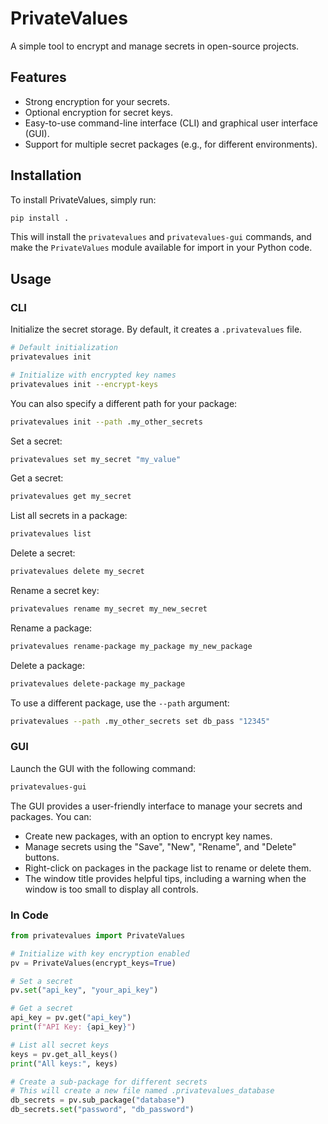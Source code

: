 # PrivateValues

A simple tool to encrypt and manage secrets in open-source projects.

## Features

*   Strong encryption for your secrets.
*   Optional encryption for secret keys.
*   Easy-to-use command-line interface (CLI) and graphical user interface (GUI).
*   Support for multiple secret packages (e.g., for different environments).

## Installation

To install PrivateValues, simply run:

```bash
pip install .
```

This will install the `privatevalues` and `privatevalues-gui` commands, and make the `PrivateValues` module available for import in your Python code.

## Usage

### CLI

Initialize the secret storage. By default, it creates a `.privatevalues` file.

```bash
# Default initialization
privatevalues init

# Initialize with encrypted key names
privatevalues init --encrypt-keys
```

You can also specify a different path for your package:
```bash
privatevalues init --path .my_other_secrets
```

Set a secret:
```bash
privatevalues set my_secret "my_value"
```

Get a secret:
```bash
privatevalues get my_secret
```

List all secrets in a package:
```bash
privatevalues list
```

Delete a secret:
```bash
privatevalues delete my_secret
```

Rename a secret key:
```bash
privatevalues rename my_secret my_new_secret
```

Rename a package:
```bash
privatevalues rename-package my_package my_new_package
```

Delete a package:
```bash
privatevalues delete-package my_package
```

To use a different package, use the `--path` argument:
```bash
privatevalues --path .my_other_secrets set db_pass "12345"
```

### GUI

Launch the GUI with the following command:

```bash
privatevalues-gui
```

The GUI provides a user-friendly interface to manage your secrets and packages. You can:
*   Create new packages, with an option to encrypt key names.
*   Manage secrets using the "Save", "New", "Rename", and "Delete" buttons.
*   Right-click on packages in the package list to rename or delete them.
*   The window title provides helpful tips, including a warning when the window is too small to display all controls.

### In Code

```python
from privatevalues import PrivateValues

# Initialize with key encryption enabled
pv = PrivateValues(encrypt_keys=True)

# Set a secret
pv.set("api_key", "your_api_key")

# Get a secret
api_key = pv.get("api_key")
print(f"API Key: {api_key}")

# List all secret keys
keys = pv.get_all_keys()
print("All keys:", keys)

# Create a sub-package for different secrets
# This will create a new file named .privatevalues_database
db_secrets = pv.sub_package("database")
db_secrets.set("password", "db_password")
```